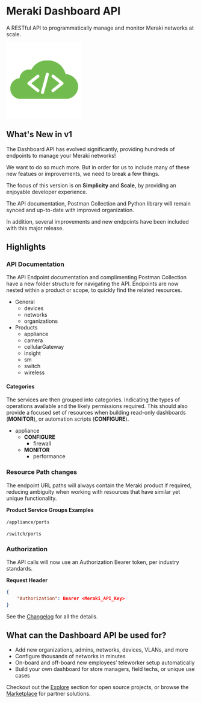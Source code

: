# Meraki Dashboard API

A RESTful API to programmatically manage and monitor Meraki networks at scale.

<img src="../images/cloud-code.png" width="200px">

## What's New in v1 

The Dashboard API has evolved significantly, providing hundreds of endpoints to manage your Meraki networks!

We want to do so much more. But in order for us to include many of these new featues or improvements, we need to break a few things. 

The focus of this version is on **Simplicity** and **Scale**, by providing an enjoyable developer experience. 

The API documentation, Postman Collection and Python library will remain synced and up-to-date with improved organization.

In addition, several improvements and new endpoints have been included with this major release.

## Highlights

### API Documentation

The API Endpoint documentation and complimenting Postman Collection have a new folder structure for navigating the API. Endpoints are now nested within a product or scope, to quickly find the related resources.

- General
    - devices
    - networks
    - organizations
- Products
    - appliance
    - camera
    - cellularGateway
    - insight
    - sm
    - switch
    - wireless



#### Categories

The services are then grouped into categories. Indicating the types of operations available and the likely permissions required. This should also provide a focused set of resources when building read-only dashboards (**MONITOR**), or automation scripts (**CONFIGURE**).


- appliance
    - **CONFIGURE**
        - firewall         
    - **MONITOR**
        - performance

### Resource Path changes

The endpoint URL paths will always contain the Meraki product if required, reducing ambiguity when working with resources that have similar yet unique functionality. 

**Product Service Groups Examples**

`/appliance/ports`

`/switch/ports`


### Authorization

The API calls will now use an Authorization Bearer token, per industry standards.

**Request Header**

```json
{
    "Authorization": Bearer <Meraki_API_Key>
}
```

See the [Changelog](https://developer.cisco.com/meraki/whats-new/#!v1-0-0-beta-0) for all the details.



## What can the Dashboard API be used for?

- Add new organizations, admins, networks, devices, VLANs, and more
- Configure thousands of networks in minutes
- On-board and off-board new employees’ teleworker setup automatically
- Build your own dashboard for store managers, field techs, or unique use cases

Checkout out the [Explore](https://developer.cisco.com/meraki/explore/) section for open source projects, or browse the [Marketplace](https://apps.meraki.io/) for partner solutions.